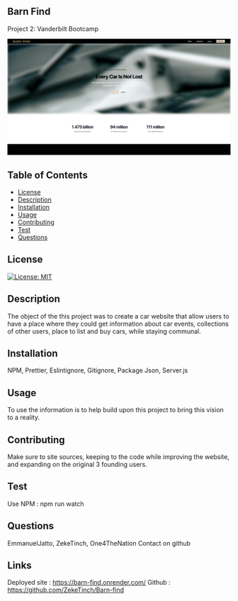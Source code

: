 ## Barn Find
Project 2: Vanderbilt Bootcamp

![Project Preview](./public/img/Screen%20Shot%202024-08-15%20at%208.37.42%20PM.png)

## Table of Contents
* [License](#license)
* [Description](#description)
* [Installation](#installation)
* [Usage](#usage)
* [Contributing](#contributing)
* [Test](#test)
* [Questions](#questions)

## License 
[![License: MIT](https://img.shields.io/badge/License-MIT-yellow.svg)](https://opensource.org/licenses/MIT)

## Description
The object of the this project was to create a car website that allow users to have a place where they could get information about car events, collections of other users, place to list and buy cars, while staying communal.

## Installation 
NPM, Prettier, Eslintignore, Gitignore, Package Json, Server.js

## Usage 
To use the information is to help build upon this project to bring this vision to a reality.

## Contributing 
Make sure to site sources, keeping to the code while improving the website, and expanding on the original 3 founding users. 

## Test
Use NPM : npm run watch

## Questions
EmmanuelJatto, ZekeTinch, One4TheNation
Contact on github

## Links
Deployed site : https://barn-find.onrender.com/
Github : https://github.com/ZekeTinch/Barn-find
